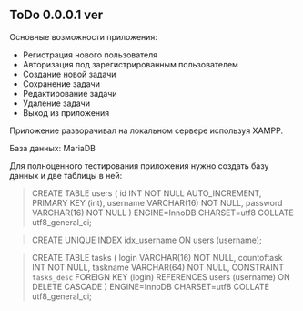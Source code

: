 ## ToDo 0.0.0.1 ver 

Основные возможности приложения: 
* Регистрация нового пользователя
* Авторизация под зарегистрированным пользователем 
* Создание новой задачи 
* Сохранение задачи 
* Редактирование задачи 
* Удаление задачи 
* Выход из приложения  

<p>Приложение разворачивал на локальном сервере используя XAMPP.</p>
База данных: MariaDB 

Для полноценного тестирования приложения нужно создать базу данных и две таблицы в ней:

> CREATE TABLE users (
  id INT NOT NULL AUTO_INCREMENT, PRIMARY KEY (int),
  username VARCHAR(16) NOT NULL,
  password VARCHAR(16) NOT NULL
>) ENGINE=InnoDB CHARSET=utf8 COLLATE utf8_general_ci; 

>CREATE UNIQUE INDEX idx_username ON users (username);

>CREATE TABLE tasks (
  login VARCHAR(16) NOT NULL,
  countoftask INT NOT NULL,
  taskname VARCHAR(64) NOT NULL,
  CONSTRAINT `tasks_desc`
  FOREIGN KEY (login) REFERENCES users (username)
  ON DELETE CASCADE
>) ENGINE=InnoDB CHARSET=utf8 COLLATE utf8_general_ci;
